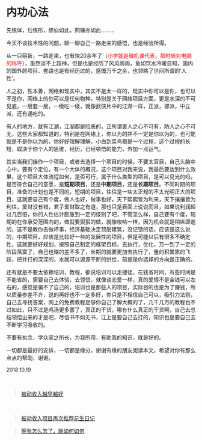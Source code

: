 # 内功心法

先练体，后练形，修仙如此，网赚亦如此&#8230;&#8230;&#8230;

今天不谈技术性的问题，聊一聊自己一路走来的感悟，也是经验所得。

从一只萌新，一路走来，也有快20余年了（<span style="color: #ff0000;">小学就是微机课代表，那时候对电脑的称呼</span>），虽然谈不上超神，但是也是经历了风风雨雨，鱼如饮水冷暖自知，国内的国外的项目、套路也是有经历过的，感慨万千之余，也领略了世间所谓的‘人性’。

人之初，性本善，网络和现实中，其实不是太一样的，现实中你可以是你，也可以不是你，网络上的你可以是任何物种，特别是关于网络项目方面，更是水深的不可见底，一层套一层，一级吃一级，就像武侠片中的江湖一样，正派，邪派，中立派，还有通吃的。

有人的地方，就有江湖，江湖都是险恶的，正所谓害人之心不可有，防人之心不可无，这些大家都知道的，特别是在网络上，你以为的并不一定是你以为的，也可能就是不是你以为的，你好好理解理解，小白到菜鸟都是一个过程，这个过程的长短，取决于你个人的思维，经历，已经顿悟的能力，外加一点运气。

其实当我们操作一个项目，或者去选择一个项目的时候，不要太盲目，自己头脑中心中，要有个定位，有一个大体的概况，这个项目对我来说，我最后要达到什么效果，这个项目大体流程如何，是否可行，属于什么类型的项目，是可以见光的吗，是否符合自己的意愿，是**短期项目**，还是**中期项目**，还是**长期项目**。不同时期的项目，准备的计划也是不同的，短期的项目，往往是一些太正规的不太光明正大的项目，这就要自己有个度，做人也好，做事也好，天下熙熙皆为利来，天下攘攘皆为利往，爱财没有错，君子爱财取之有道，那也只是表面上说说而且，如果说利润超过几百倍，你的人性估计膨胀到一定的级别了吧，不管怎么样，自己要有个度，短期的在你承受范围内的，做就要狠狠的做，就像梭哈一样，因为机会就是稍纵即逝的，这不是教你去做坏事，经济基础决定顶层建筑，没记错的话，应该是这么说的，中期项目，应该是比较好一些的发展性的项目，但是可能以后有很多不确定性，这就要好好规划，按照自己制定的框架目标，去执行，优化，万一到了一定的阶段落寞了，自己也赚的差不多了，长期的就要更加去执行了，量的积累质的飞跃，把井打的深深的，水就可以源源不断的供给，前提是你选择的方向是正确的。

还有就是不要太依赖培训，教程，都说培训可以走捷径，花钱省时间，有些时间是不能省的，需要自己去体验，去领悟，就像谈恋爱一样，真的爱情不是金钱可以左右的，感觉是骗不了自己的，培训也是那些人的项目，实际目的也是为了赚钱，所以质量参差不齐，说的再好也不一定多好，你只是不相信自己可以，吸引力法则，自己去寻找答案，网上的免费教程足够你自己了解大概的了，几千几万的教程也不过如此，只不过是鸡汤更多罢了，真正的干货，哪有什么真正的干货啊，自己去总结领悟出来的才是吧，尽信书不如无书，江上是要自己去打的，知识也是要自己去不断学习吸收的。

不要有执念，学众家之所长，为我所用，有助我的知识，就是好的。

一切都是最好的安排，一切都是缘分，谢谢有缘的朋友阅读本文，希望对你有那么点点的帮助，谢谢。

2018.10.19

&nbsp;

<blockquote class="wp-embedded-content" data-secret="2JoxYFm6ct">
  <p>
    <a href="http://www.zhangliguo.com/495.html">被动收入越早越好</a>
  </p>
</blockquote>



&nbsp;

<blockquote class="wp-embedded-content" data-secret="x8U8qfFCe6">
  <p>
    <a href="http://www.zhangliguo.com/478.html">被动收入项目再次推荐花生日记</a>
  </p>
</blockquote>



<blockquote class="wp-embedded-content" data-secret="XnVNcP2BHS">
  <p>
    <a href="http://www.zhangliguo.com/237.html">等我怎么怎了，就如何如何</a>
  </p>
</blockquote>

